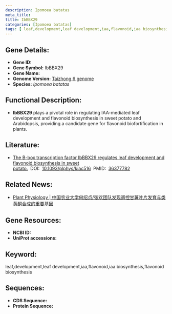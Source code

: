 ```yaml
---
description: Ipomoea batatas
meta_title:
title: IbBBX29
categories: [Ipomoea batatas]
tags: [ leaf,development,leaf development,iaa,flavonoid,iaa biosynthesis,flavonoid biosynthesis ]
---
```


## Gene Details:
- **Gene ID:**	[]()
- **Gene Symbol:** IbBBX29
- **Gene Name:** 
- **Genome Version:** [Taizhong 6 genome]()
- **Species:** *Ipomoea batatas*

## Functional Description:
   -  **IbBBX29** plays a pivotal role in regulating IAA-mediated leaf development and flavonoid biosynthesis in sweet potato and Arabidopsis, providing a candidate gene for flavonoid biofortification in plants.

## Literature:
   - [The B-box transcription factor IbBBX29 regulates leaf development and flavonoid biosynthesis in sweet potato.]( https://academic.oup.com/plphys/article/191/1/496/6827805?login=true)&nbsp;&nbsp;DOI:&nbsp;&nbsp;[10.1093/plphys/kiac516](https://academic.oup.com/plphys/article/191/1/496/6827805?login=true)&nbsp;&nbsp;PMID:&nbsp;&nbsp;[36377782](https://pubmed.ncbi.nlm.nih.gov/36377782/)

## Related News:
   - [Plant Physiology | 中国农业大学何绍贞/张欢团队发现调控甘薯叶片发育与类黄酮合成的重要基因](https://mp.weixin.qq.com/s?__biz=Mzg3MDEwNDEyMg==&mid=2247541169&idx=8&sn=ee128056b7dcd83b5bd1e8f4f68f99bc&chksm=ce908ce4f9e705f281f1857ff315ab893a6ca0c1f5517d260fa4ca441f74803476edca9f2c8c&scene=27#wechat_redirect)

## Gene Resources:
- **NCBI ID:** [](https://www.ncbi.nlm.nih.gov/gene/?term=)
- **UniProt accessions:** [](https://www.uniprot.org/uniprotkb//entry)

## Keyword:
leaf,development,leaf development,iaa,flavonoid,iaa biosynthesis,flavonoid biosynthesis

## Sequences:
- **CDS Sequence:**
- **Protein Sequence:**
